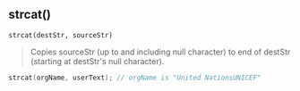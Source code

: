 

## strcat()

`strcat(destStr, sourceStr)`

> Copies sourceStr (up to and including null character) to end of destStr (starting at destStr's null character).	

```cpp
strcat(orgName, userText); // orgName is "United NationsUNICEF"
```

